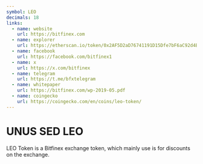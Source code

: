 ```yaml
---
symbol: LEO
decimals: 18
links:
  - name: website
    url: https://bitfinex.com
  - name: explorer
    url: https://etherscan.io/token/0x2AF5D2aD76741191D15Dfe7bF6aC92d4Bd912Ca3
  - name: facebook
    url: https://facebook.com/bitfinex1
  - name: x
    url: https://x.com/bitfinex
  - name: telegram
    url: https://t.me/bfxtelegram
  - name: whitepaper
    url: https://bitfinex.com/wp-2019-05.pdf
  - name: coingecko
    url: https://coingecko.com/en/coins/leo-token/
---
```


# UNUS SED LEO

LEO Token is a Bitfinex exchange token, which mainly use is for discounts on the exchange.
